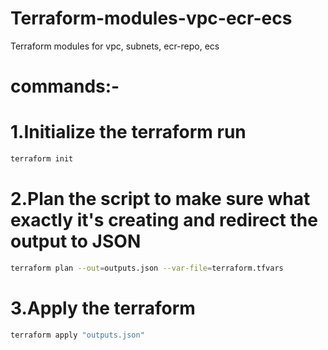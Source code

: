 # Terraform-modules-vpc-ecr-ecs
Terraform modules for vpc, subnets, ecr-repo, ecs
# commands:-
# 1.Initialize the terraform run
```sh
terraform init
```

# 2.Plan the script to make sure what exactly it's creating and redirect the output to JSON
```sh
terraform plan --out=outputs.json --var-file=terraform.tfvars
```
# 3.Apply the terraform 
```sh
terraform apply "outputs.json"
```
